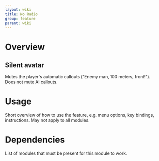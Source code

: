 ```yaml
---
layout: wiki
title: No Radio
group: feature
parent: wiki
---
```


# Overview

## Silent avatar
Mutes the player's automatic callouts ("Enemy man, 100 meters, front!").
Does not mute AI callouts.


# Usage

Short overview of how to use the feature, e.g. menu options, key bindings, 
instructions. May not apply to all modules.


# Dependencies

List of modules that must be present for this module to work.
